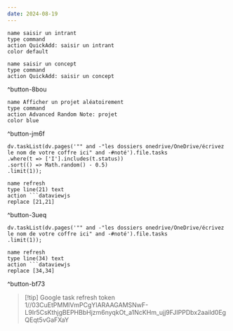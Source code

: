 ```yaml
---
date: 2024-08-19
---
```

```button
name saisir un intrant
type command
action QuickAdd: saisir un intrant
color default
```

```button
name saisir un concept
type command
action QuickAdd: saisir un concept
```
^button-8bou
```button
name Afficher un projet aléatoirement
type command
action Advanced Random Note: projet
color blue
```
^button-jm6f
```dataviewjs
dv.taskList(dv.pages('"" and -"les dossiers onedrive/OneDrive/écrivez le nom de votre coffre ici" and -#noté').file.tasks
.where(t => ['I'].includes(t.status)) 
.sort(() => Math.random() - 0.5)
.limit(1));
``` 
```button
name refresh
type line(21) text
action ```dataviewjs
replace [21,21]
```
^button-3ueq
```dataviewjs
dv.taskList(dv.pages('"" and -"les dossiers onedrive/OneDrive/écrivez le nom de votre coffre ici" and -#noté').file.tasks
.limit(1));
``` 
```button
name refresh
type line(34) text
action ```dataviewjs
replace [34,34]
```
^button-bf73
> [!tip] Google task refresh token
> 1//03CuEtPMMlVmPCgYIARAAGAMSNwF-L9Ir5CsKthjgBEPHBbHjzm6nyqkOt_a1NcKHm_ujj9FJIPPDbx2aaild0EgQEqt5vGaFXaY